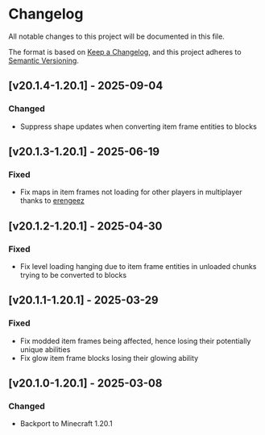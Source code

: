 # Changelog

All notable changes to this project will be documented in this file.

The format is based on [Keep a Changelog](https://keepachangelog.com/en/1.0.0/),
and this project adheres to [Semantic Versioning](https://semver.org/spec/v2.0.0.html).

## [v20.1.4-1.20.1] - 2025-09-04

### Changed

- Suppress shape updates when converting item frame entities to blocks

## [v20.1.3-1.20.1] - 2025-06-19

### Fixed

- Fix maps in item frames not loading for other players in multiplayer thanks to [erengeez](https://github.com/erengeez)

## [v20.1.2-1.20.1] - 2025-04-30

### Fixed

- Fix level loading hanging due to item frame entities in unloaded chunks trying to be converted to blocks

## [v20.1.1-1.20.1] - 2025-03-29

### Fixed

- Fix modded item frames being affected, hence losing their potentially unique abilities
- Fix glow item frame blocks losing their glowing ability

## [v20.1.0-1.20.1] - 2025-03-08

### Changed

- Backport to Minecraft 1.20.1
